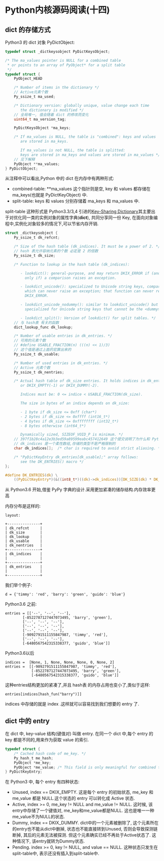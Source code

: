 # Python内核源码阅读(十四)

## dict 的存储方式

Python3 的 dict 对象  PyDictObject:
```C
typedef struct _dictkeysobject PyDictKeysObject;

/* The ma_values pointer is NULL for a combined table
 * or points to an array of PyObject* for a split table
 */
typedef struct {
    PyObject_HEAD

    /* Number of items in the dictionary */
    // Active元素个数
    Py_ssize_t ma_used;

    /* Dictionary version: globally unique, value change each time
       the dictionary is modified */
    // 全局唯一, 值会随着 dict 的修改而变化
    uint64_t ma_version_tag;

    PyDictKeysObject *ma_keys;

    /* If ma_values is NULL, the table is "combined": keys and values
       are stored in ma_keys.

       If ma_values is not NULL, the table is splitted:
       keys are stored in ma_keys and values are stored in ma_values */
    // 见下解释
    PyObject **ma_values;
} PyDictObject;
```

从注释中可以看出,Python 中的 dict 在内存中有两种形式:

+ combined-table: **ma_values 这个指针则是空, key 和 values 都存储在 ma_keys(也就是 PyDictKeyObject) 中.
+ split-table: keys 和 values 分别存储着 ma_keys 和 ma_values 中.

split-table 这种形式是 Python3.3/3,4 引进的[Key-Sharing Dictionary](https://www.python.org/dev/peps/pep-0412/)其主要出于对优化同一类的实例对象的属性字典(__dict__), 共同分享同一份 Key, 在面向对象编程中,实例化对象较多的情况下,可以节省内存开销.

```C
struct _dictkeysobject {
    Py_ssize_t dk_refcnt;

    /* Size of the hash table (dk_indices). It must be a power of 2. */
    // hash 表允许容纳元素的个数 必定是 2 的倍数
    Py_ssize_t dk_size;

    /* Function to lookup in the hash table (dk_indices):

       - lookdict(): general-purpose, and may return DKIX_ERROR if (and
         only if) a comparison raises an exception.

       - lookdict_unicode(): specialized to Unicode string keys, comparison of
         which can never raise an exception; that function can never return
         DKIX_ERROR.

       - lookdict_unicode_nodummy(): similar to lookdict_unicode() but further
         specialized for Unicode string keys that cannot be the <dummy> value.

       - lookdict_split(): Version of lookdict() for split tables. */
    // 与 hash表 有关的函数
    dict_lookup_func dk_lookup;

    /* Number of usable entries in dk_entries. */
    // 可用的元素个数 
    // #define USABLE_FRACTION(n) (((n) << 1)/3)
    // 这个值是通过上面的宏算出来的
    Py_ssize_t dk_usable;

    /* Number of used entries in dk_entries. */
    // Active 元素个数
    Py_ssize_t dk_nentries;

    /* Actual hash table of dk_size entries. It holds indices in dk_entries,
       or DKIX_EMPTY(-1) or DKIX_DUMMY(-2).

       Indices must be: 0 <= indice < USABLE_FRACTION(dk_size).

       The size in bytes of an indice depends on dk_size:

       - 1 byte if dk_size <= 0xff (char*)
       - 2 bytes if dk_size <= 0xffff (int16_t*)
       - 4 bytes if dk_size <= 0xffffffff (int32_t*)
       - 8 bytes otherwise (int64_t*)

       Dynamically sized, SIZEOF_VOID_P is minimum. */
    // 397f1b28c4a12e3b3ed59a89599eabc457412649 这个提交说明了为什么和 Python3.6 不同
    // dk_indices 是一个柔性数组,存储的类型不是严格限制的
    char dk_indices[];  /* char is required to avoid strict aliasing. */

    /* "PyDictKeyEntry dk_entries[dk_usable];" array follows:
       see the DK_ENTRIES() macro */
};
```

```C
#define DK_ENTRIES(dk) \
    ((PyDictKeyEntry*)(&((int8_t*)((dk)->dk_indices))[DK_SIZE(dk) * DK_IXSIZE(dk)]))
```

从 Python3.6 开始,借鉴 PyPy 字典的设计.采用更加紧凑的储存结构.内存效率更高

内存分布是这样的:

```
layout:

+---------------+
| dk_refcnt     |
| dk_size       |
| dk_lookup     |
| dk_usable     |
| dk_nentries   |
+---------------+
| dk_indices    |
|               |
+---------------+
| dk_entries    |
|               |
+---------------+
``` 
我们举个例子:

    d = {'timmy': 'red', 'barry': 'green', 'guido': 'blue'}

Python3.6 之前:
```    
entries = [['--', '--', '--'],
        [-8522787127447073495, 'barry', 'green'],
        ['--', '--', '--'],
        ['--', '--', '--'],
        ['--', '--', '--'],
        [-9092791511155847987, 'timmy', 'red'],
        ['--', '--', '--'],
        [-6480567542315338377, 'guido', 'blue']]
```

Python3.6以后
```
indices =  [None, 1, None, None, None, 0, None, 2]
entries =  [[-9092791511155847987, 'timmy', 'red'],
            [-8522787127447073495, 'barry', 'green'],
            [-6480567542315338377, 'guido', 'blue']]

```
这种entries结构更加的紧凑了,并且 hash表 的内存占用也变小了,类似于这样:

    entries[indices[hash_fun("barry")]]

indices 中存储的就是 index .这样就可以容易找到我们想要的 entry 了.
 
## dict 中的 entry

在 dict 中, key-value 结构(键值对) 叫做 entry. 在同一个 dict 中,每个 entry 的 key 都是不同的,用来作为获取 value 的索引.

```C
typedef struct {
    /* Cached hash code of me_key. */
    Py_hash_t me_hash;
    PyObject *me_key;
    PyObject *me_value; /* This field is only meaningful for combined tables */
} PyDictKeyEntry;
``` 
在 Python3 中, 每个 entry 有四种状态:
+ Unused, index == DKIX_EMPTY. 这是每个 entry 的初始状态, me_key 和 me_value 都是 NULL.这个状态的 entry 可以转化成 Active 状态.
+ Active, index >= 0, me_key != NULL and me_value != NULL. 这时候, 该entry中存储了一个键值对, me_key和me_value都是NULL. 这也是唯一一种me_value不为NULL的状态.
+ Dummy, index == DKIX_DUMMY. dict中的一个元素被删除了, 这个元素所在的entry也不能从dict中删掉, 状态也不能直接转到Unused, 否则会导致探测链断掉, 其后的元素无法被探测. 但这个元素确实已经不再处于Active状态了. 这种情况下, 该entry就转为Dummy状态.
+ Pending. index >= 0, key != NULL, and value == NULL. 这种状态只发生在split-table中, 表示还没有插入到split-table中.









